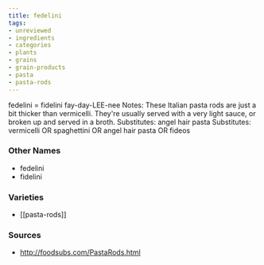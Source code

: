 ```yaml
---
title: fedelini
tags:
- unreviewed
- ingredients
- categories
- plants
- grains
- grain-products
- pasta
- pasta-rods
---
```

fedelini = fidelini fay-day-LEE-nee Notes: These Italian pasta rods are just a bit thicker than vermicelli. They're usually served with a very light sauce, or broken up and served in a broth. Substitutes: angel hair pasta Substitutes: vermicelli OR spaghettini OR angel hair pasta OR fideos

### Other Names

* fedelini
* fidelini

### Varieties

* [[pasta-rods]]

### Sources
* http://foodsubs.com/PastaRods.html
